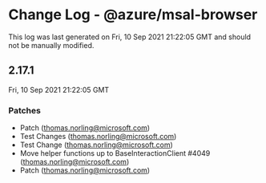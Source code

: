 # Change Log - @azure/msal-browser

This log was last generated on Fri, 10 Sep 2021 21:22:05 GMT and should not be manually modified.

<!-- Start content -->

## 2.17.1

Fri, 10 Sep 2021 21:22:05 GMT

### Patches

- Patch (thomas.norling@microsoft.com)
- Test Changes (thomas.norling@microsoft.com)
- Test Change (thomas.norling@microsoft.com)
- Move helper functions up to BaseInteractionClient #4049 (thomas.norling@microsoft.com)
- Patch (thomas.norling@microsoft.com)
